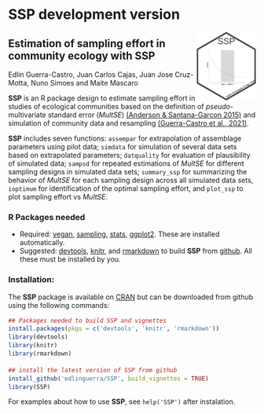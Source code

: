 
<!-- README.md is generated from README.Rmd. Please edit that file -->

# SSP development version

<img src="man/figures/SSP.png" align="right" width="120" />

## Estimation of sampling effort in community ecology with SSP

Edlin Guerra-Castro, Juan Carlos Cajas, Juan Jose Cruz-Motta, Nuno
Simoes and Maite Mascaro

**SSP** is an R package design to estimate sampling effort in studies of
ecological communities based on the definition of *pseudo*-multivariate
standard error (*MultSE*) [(Anderson & Santana-Garcon
2015)](https://doi.org/10.1111/ele.12385) and simulation of community
data and resampling [(Guerra-Castro et al.,
2021)](https://doi.org/10.1111/ecog.05284).

**SSP** includes seven functions: `assempar` for extrapolation of
assemblage parameters using pilot data; `simdata` for simulation of
several data sets based on extrapolated parameters; `datquality` for
evaluation of plausibility of simulated data; `sampsd` for repeated
estimations of *MultSE* for different sampling designs in simulated data
sets; `summary_ssp` for summarizing the behavior of *MultSE* for each
sampling design across all simulated data sets, `ioptimum` for
identification of the optimal sampling effort, and `plot_ssp` to plot
sampling effort vs *MultSE*.

### R Packages needed

- Required: [vegan](https://CRAN.R-project.org/package=vegan),
  [sampling](https://CRAN.R-project.org/package=sampling),
  [stats](https://CRAN.R-project.org/package=STAT),
  [ggplot2](https://CRAN.R-project.org/package=ggplot2). These are
  installed automatically.
- Suggested: [devtools](https://CRAN.R-project.org/package=devtools),
  [knitr](https://CRAN.R-project.org/package=knitr), and
  [rmarkdown](https://CRAN.R-project.org/package=rmarkdown) to build
  **SSP** from [github](https://github.com/edlinguerra/SSP). All these
  must be installed by you.

### Installation:

The **SSP** package is available on [CRAN](https://cran.r-project.org/)
but can be downloaded from github using the following commands:

``` r
## Packages needed to build SSP and vignettes
install.packages(pkgs = c('devtools', 'knitr', 'rmarkdown'))
library(devtools)
library(knitr)
library(rmarkdown)

## install the latest version of SSP from github
install_github('edlinguerra/SSP', build_vignettes = TRUE)
library(SSP)
```

For examples about how to use **SSP**, see `help('SSP')` after
instalation.
